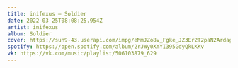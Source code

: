 ```yaml
---
title: inifexus — Soldier
date: 2022-03-25T08:08:25.954Z
artist: inifexus
album: Soldier
cover: https://sun9-43.userapi.com/impg/eMmJZo8v_Fgke_JZ3Er2T2paN2ArdagjqbNhSw/1B7pLmp7OQQ.jpg?size=1000x1000&quality=96&sign=6c4042c0a99a2f060835fc5b3949bba8&type=album
spotify: https://open.spotify.com/album/2rJWy0XmYI395GdyQkLKKv
vk: https://vk.com/music/playlist/506103879_629
---
```

